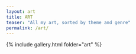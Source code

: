 ```yaml
---
layout: art
title: ART
teaser: "All my art, sorted by theme and genre"
permalink: /art/
---
```

{% include gallery.html folder="art" %}
